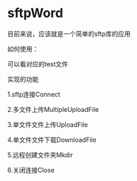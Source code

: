 # sftpWord
目前来说，应该就是一个简单的sftp库的应用 

如何使用：

可以看对应的test文件

实现的功能

1.sftp连接Connect

2.多文件上传MultipleUploadFile

3.单文件文件上传UploadFile

4.单文件文件下载DownloadFile

5.远程创建文件夹Mkdir

6.关闭连接Close

